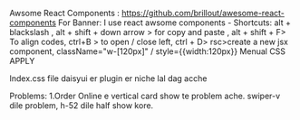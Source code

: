 Awsome React Components : https://github.com/brillout/awesome-react-components
For Banner: I use react awsome components - 
Shortcuts: alt + blackslash , alt + shift + down arrow > for copy and paste , alt + shift + F> To align codes, ctrl+B > to open / close left, ctrl + D> rsc>create a  new jsx component, className="w-[120px]" / style={{width:120px}} Menual CSS APPLY

Index.css file daisyui er plugin er niche lal dag acche

Problems: 1.Order Online e vertical card show te problem ache. swiper-v dile problem, h-52 dile half show kore.

